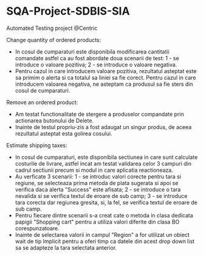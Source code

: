 # SQA-Project-SDBIS-SIA
Automated Testing project @Centric

Change quantity of ordered products: 
- In cosul de cumparaturi este disponibila modificarea cantitatii comandate astfel ca au fost abordate doua scenarii de test: 
1 - se introduce o valoare pozitiva; 
2 - se introduce o valoare negativa. 
- Pentru cazul in care introducem valoare pozitiva, rezultatul asteptat este sa primim o alerta si ca totalul sa liniei sa fie corect. Pentru cazul in care introducem valoarea negativa, ne asteptam ca produsul sa fie sters din cosul de cumparaturi.

Remove an ordered product: 
- Am testat functionalitate de stergere a produselor compandate prin actionarea butonului de Delete. 
- Inainte de testul propriu-zis a fost adaugat un singur produs, de aceea rezultatul asteptat esta golirea cosului. 

Estimate shipping taxes: 
- In cosul de cumparaturi, este disponibila sectiunea in care sunt calculate costurile de livrare, astfel incat am testat validarea celor 3 campuri din cadrul sectiunii precum si modul in care aplicatia reactioneaza. 
- Au verficate 3 scenarii: 
1 - se introduc valori corecte pentru tara si regiune, se selecteaza prima metoda de plata sugerata si apoi se verifica daca alerta "Success" este afisata; 
2 - se introduce o tara nevalida si se verifica textul de eroare de sub camp; 
3 - se introduce tara corecta dar regiunea gresita, si, la fel, se verifica textul de eroare de sub camp.
- Pentru fiecare dintre scenarii s-a creat cate o metoda in clasa dedicata papigii "Shopping cart" pentru a utiliza valori diferite din clasa BO corespunzatoare. 
- Inainte de selectarea valorii in campul "Region" a for utilizat un obiect wait de tip Implicit pentru a oferi timp ca datele din acest drop down list sa se adapteze la tara selectata anterior.
